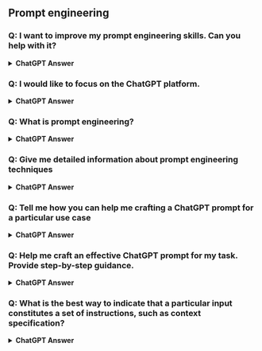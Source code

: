 ## Prompt engineering

### Q: I want to improve my prompt engineering skills. Can you help with it?

<details>
<summary><b>ChatGPT Answer</b></summary>

&nbsp;  
Absolutely! I'd love to help you improve your prompt engineering skills. Here’s how we can approach it:

#### 1. **Understanding Your Goals**

- What do you primarily want to use prompt engineering for? (e.g., writing, coding, art generation, data extraction, problem-solving)
- Are you focusing on a particular AI model or platform, like ChatGPT, DALL·E, or others?

#### 2. **Core Concepts of Prompt Engineering**

- **Clarity:** Making your prompt clear and specific.
- **Context:** Providing relevant information or examples.
- **Constraints:** Setting limits for the response (e.g., word count, tone, format).
- **Iteration:** Refining prompts through trial and error.

#### 3. **Hands-On Practice**

We can practice creating prompts together and refining them. You can:

- Share a task or scenario, and I’ll help you craft an effective prompt.
- Analyze your prompts for improvement.
- Explore different prompt structures and techniques.

What would you like to start with?
</details>

### Q: I would like to focus on the ChatGPT platform.

<details>
<summary><b>ChatGPT Answer</b></summary>

&nbsp;  
Great choice! ChatGPT is a versatile platform, and mastering prompt engineering here can unlock a wide range of possibilities. Here's a roadmap tailored for ChatGPT:

---

#### **I. Foundations of Prompt Engineering for ChatGPT**

1. **Prompt Structure**
    
    - **Instruction-based:** "Explain [concept] in simple terms."
    - **Context-driven:** "You are a [role]. Provide advice on [topic]."
    - **Constraints-focused:** "Summarize [text] in 50 words."
2. **Key Techniques**
    
    - **Role Assignment:** Define a role for the model.  
        _Example:_ “You are a coding expert helping a beginner.”
    - **Step-by-Step Instructions:** Break down complex tasks into smaller steps.  
        _Example:_ “List 3 ideas, then explain each in detail.”
    - **Use Placeholders:** Indicate where input/output should go.  
        _Example:_ “Generate a story about [character] in [setting].”

---

#### **II. Intermediate Skills**

1. **Iterative Prompting**  
    _Example:_
    
    - **Initial Prompt:** “Summarize this text.”
    - **Follow-up:** “Make it more concise.”
    - **Further Refinement:** “Now in a professional tone.”
2. **Chaining Prompts**  
    Use the output of one prompt as the input for the next.  
    _Example:_
    
    1. “Generate a list of project ideas.”
    2. “Now expand on idea #2.”
3. **Leveraging System Messages**  
    _Example:_
    
    - **System Message:** “You are a formal technical assistant.”
    - **User Prompt:** “Explain how quantum computing works.”

---

#### **III. Advanced Techniques**

1. **Prompt Optimization**  
    Test different variations of prompts to improve output quality:
    
    - Add or remove context.
    - Use different tones or levels of detail.
2. **Multi-Turn Conversations**  
    Manage complex tasks across multiple interactions:
    
    - “Track our conversation history and summarize key points so far.”
3. **Handling Ambiguity**  
    Teach ChatGPT how to ask clarifying questions:
    
    - “If the input is unclear, ask for clarification before proceeding.”

---

Would you like to dive into a specific technique, or do you have a particular scenario you want to practice with?
</details>

### Q: What is prompt engineering?

<details>
<summary><b>ChatGPT Answer</b></summary>
**Prompt Engineering** is the practice of designing, crafting, and optimizing input prompts to achieve specific and desired outputs from language models like ChatGPT. It’s a crucial technique for effectively leveraging the capabilities of AI, ensuring the model generates responses that align with user intentions.

---

#### **Key Components of Prompt Engineering**

1. **Clear Objectives**:
   - Define the purpose of the prompt: Are you asking for an explanation, a creative piece, code generation, or something else?
   - Example: Instead of "Write about space," use "Write a 500-word essay about the potential benefits of space exploration for humanity."

2. **Context**:
   - Provide sufficient background information to guide the model.
   - Example: "Assume you're a historian specializing in the Roman Empire. Explain the factors leading to its decline."

3. **Specific Instructions**:
   - Clearly state how the output should be formatted or structured.
   - Example: "Provide a list of 5 key points, each followed by a brief explanation."

4. **Constraints and Parameters**:
   - Set boundaries to narrow the scope of the response.
   - Example: "Summarize this article in 3 sentences."

5. **Iterative Refinement**:
   - Continuously refine and adjust prompts based on the quality of the output.
   - Example: If the response is too broad, add more details or constraints to the prompt.

---

#### **Why Prompt Engineering Matters**

1. **Improves Output Quality**:
   - Precise prompts produce more accurate, relevant, and useful results.
2. **Saves Time**:
   - A well-crafted prompt reduces the need for multiple iterations.
3. **Unlocks Potential**:
   - Creative and innovative prompts can uncover unique use cases for AI.
4. **Customization**:
   - Tailoring prompts enables AI to address specific industries, workflows, or user needs.

---

#### **Types of Prompt Engineering**

1. **Instruction-Based Prompts**:
   - Focus on giving clear directions to achieve a specific outcome.
   - Example: "Explain photosynthesis in simple terms for a 10-year-old."

2. **Role-Playing Prompts**:
   - Assign a specific role to the AI to influence its tone or expertise.
   - Example: "You are a customer service agent. Help me draft a polite response to a refund request."

3. **Chain of Thought Prompts**:
   - Encourage the AI to reason through a problem step by step.
   - Example: "Solve this math problem step by step: A train travels 60 miles in 1.5 hours. What is its average speed?"

4. **Few-Shot Learning Prompts**:
   - Provide examples within the prompt to guide the model’s behavior.
   - Example:
     ```
     Translate these sentences into French:
     1. I like apples. -> J'aime les pommes.
     2. He is reading a book. -> Il lit un livre.
     3. She is writing a letter. ->
     ```

5. **Zero-Shot Prompts**:
   - Provide no prior examples, relying on the model's training to generate the desired response.
   - Example: "Translate 'How are you?' into French."

---

#### **Examples of Effective Prompts**

1. **Simple Query**:
   - Ineffective: "Tell me about AI."
   - Effective: "Explain artificial intelligence in 3 paragraphs, focusing on its history, applications, and future potential."

2. **Creative Request**:
   - Ineffective: "Write a story."
   - Effective: "Write a short story about a detective who solves a crime using a mysterious time-traveling device."

3. **Technical Assistance**:
   - Ineffective: "Fix this code."
   - Effective: "Debug the following Python code snippet and explain the issue: [Insert code]."

---

#### **Best Practices for Prompt Engineering**

1. **Be Explicit**:
   - Avoid ambiguity by specifying exactly what you want.
2. **Use Iterative Refinement**:
   - Start with a general prompt and tweak it to improve the response.
3. **Test Variations**:
   - Experiment with different phrasing to find the most effective approach.
4. **Anticipate Edge Cases**:
   - Consider how the model might misinterpret the prompt and preemptively clarify.

---

Prompt engineering is both an art and a science. It plays a vital role in unlocking the full potential of AI models and is especially valuable as these systems become increasingly integrated into various applications. Let me know if you'd like specific examples or help crafting a prompt for a particular use case!
</details>

### Q: Give me detailed information about prompt engineering techniques

<details>
<summary><b>ChatGPT Answer</b></summary>
**Prompt engineering techniques** are strategies used to design prompts that effectively guide AI models, like ChatGPT, to produce desired outputs. These techniques range from basic approaches to more advanced methodologies that exploit the underlying structure of language models.

---

#### **1. Instruction-Based Prompts**

This is the simplest and most commonly used technique. It involves giving clear and direct instructions to the model about what you need.

- **Example**:  
  *"Write a 200-word summary of the benefits of renewable energy."*

**Tips**:
- Be explicit about the task (e.g., summarize, list, explain).
- Specify the format or structure (e.g., list, paragraphs, bullet points).

---

#### **2. Role-Playing Prompts**

Assign the AI a specific role to align its tone, style, and expertise with your needs.

- **Example**:  
  *"Act as a financial advisor. Help me create a monthly budget for a family of four earning $5,000 per month."*

**Why It Works**:
- Contextualizes the AI’s response to fit the desired scenario or profession.
- Makes responses more focused and specialized.

---

#### **3. Chain-of-Thought Prompts**

Encourage the AI to think step-by-step or explain its reasoning. This is especially useful for problem-solving and reasoning tasks.

- **Example**:  
  *"Solve this problem step-by-step: A train travels 120 miles in 2 hours. What is its average speed?"*

**Tips**:
- Use phrases like "step-by-step" or "explain your reasoning" to guide the model.
- Useful for tasks involving logic, analysis, or calculations.

---

#### **4. Few-Shot Prompts**

Provide examples in the prompt to help the model understand the desired format or style. This works well for tasks that require specific or nuanced outputs.

- **Example**:  
  *"Translate the following sentences into French:  
    1. I love apples. -> J’aime les pommes.  
    2. She is reading a book. -> Elle lit un livre.  
    3. We are going to the park. ->"*  

**Tips**:
- Use 2–3 examples to train the model within the same prompt.
- Ensure examples are relevant and match your desired outcome.

---

#### **5. Zero-Shot Prompts**

Ask the model to complete a task without providing examples. This relies entirely on the model’s pre-trained knowledge.

- **Example**:  
  *"Write a haiku about winter."*

**Best For**:
- Simple, well-defined tasks that don’t require complex formatting or context.

---

#### **6. Formatting Prompts**

Specify the format of the output explicitly. This is ideal for ensuring responses are structured in a usable way.

- **Example**:  
  *"Generate a JSON object for a product catalog with fields: name, price, and category."*

**Why It Helps**:
- Ensures the output matches a technical or structural requirement.
- Reduces time spent reformatting results.

---

#### **7. Contextual Prompts**

Provide background information or additional context to improve the quality of the response.

- **Example**:  
  *"I’m writing an article for a science blog. Explain the concept of quantum entanglement in simple terms for readers with no physics background."*

**Tips**:
- Include any necessary context (e.g., audience, purpose, or background info).
- Helps the model tailor responses to your specific use case.

---

#### **8. Iterative Refinement**

Start with a general prompt and refine it based on the output you receive.

- **Step 1**: *"Explain renewable energy."*  
  - Output: A general explanation.
- **Step 2**: *"Explain renewable energy in 3 paragraphs, focusing on solar and wind power."*  
  - Output: More focused and detailed.

**Why It Works**:
- Allows you to improve outputs incrementally.
- Saves time compared to writing the perfect prompt on the first attempt.

---

#### **9. Constraints and Parameters**

Add constraints to limit the scope of the output, such as word count, tone, or excluded content.

- **Example**:  
  *"Write a 150-word professional email requesting a meeting next Tuesday to discuss quarterly goals."*

**Why It’s Effective**:
- Narrowing the task reduces irrelevant or overly broad responses.

---

#### **10. Multi-Step Prompts**

Break complex tasks into smaller, manageable steps within a single prompt.

- **Example**:  
  *"Step 1: Define renewable energy.  
  Step 2: List 3 examples of renewable energy sources.  
  Step 3: Explain why renewable energy is important for combating climate change."*

**Tips**:
- Use numbered steps or bullet points to ensure clarity.
- Ideal for tasks requiring sequential reasoning.

---

#### **11. Feedback Loops**

Ask the model to critique or refine its own output.

- **Example**:  
  *"Write a paragraph explaining gravity. Now review your response and identify one area that could be simplified."*

**Why It’s Powerful**:
- Encourages iterative improvement directly within the conversation.

---

#### **12. Task-Specific Prompts**

Tailor the prompt to a specific domain or type of content.

- **Example for Programming**:  
  *"Write a Python function to calculate the factorial of a number. Include comments explaining each step."*
- **Example for Creative Writing**:  
  *"Write a suspenseful opening paragraph for a thriller novel set in a dense forest at night."*

**Tips**:
- Include domain-specific keywords (e.g., "code," "novel," "business plan") to guide the model.

---

#### **13. Conditional Prompts**

Use conditional language to handle ambiguity or multiple outcomes.

- **Example**:  
  *"If renewable energy is defined broadly, explain its advantages. If not, redefine it in your own words first."*

**Why It’s Useful**:
- Encourages nuanced responses based on multiple conditions.

---

#### **14. Visual/Structural Prompts**

Describe how the output should look visually or structurally.

- **Example**:  
  *"Create a table comparing the pros and cons of renewable and non-renewable energy sources."*

**Best For**:
- Outputs requiring tables, diagrams, or visually structured formats.

---

#### **15. Layered Prompts**

Ask the model to perform multiple tasks in a sequence.

- **Example**:  
  *"Summarize the following article. Then generate 3 discussion questions based on the summary."*

**Why It Helps**:
- Encourages the model to build on its initial output, saving you time.

---

#### **Best Practices for Prompt Engineering**

1. **Be Specific**: Vague prompts lead to broad or irrelevant responses.
2. **Iterate Often**: Test and refine prompts to improve output quality.
3. **Combine Techniques**: Use role-playing, formatting, and constraints together for complex tasks.
4. **Experiment**: Models can respond differently to phrasing, so try variations.
5. **Review Outputs**: Provide feedback or adjust prompts to guide the model.

---

Would you like help applying these techniques to a specific task or project? Let me know, and we can craft an effective prompt together!
</details>

### Q: Tell me how you can help me crafting a ChatGPT prompt for a particular use case

<details>
<summary><b>ChatGPT Answer</b></summary>
I can assist you in crafting a **ChatGPT prompt** tailored to your specific use case by following a systematic process. Here's how I can help:

---

#### **1. Understand Your Use Case**
   - **What I'll Do**: Ask you targeted questions to fully understand your goal.
     - **Examples**:
       - "What type of output are you looking for? (e.g., summary, creative writing, code, etc.)"
       - "Who is the target audience for the response?"
       - "Do you have a preferred style or tone?"
   - **Why It Helps**: Clear objectives ensure the prompt aligns with your needs.

---

#### **2. Suggest Role Assignment**
   - **What I'll Do**: Add role-playing elements to the prompt to make ChatGPT "think" from a specific perspective.
     - **Examples**:
       - "Pretend you're a financial advisor. Help me create a savings plan."
       - "You are a teacher. Explain quantum mechanics to a high school student."
   - **Why It Helps**: Role-playing improves contextual relevance and the quality of the output.

---

#### **3. Define the Scope**
   - **What I'll Do**: Help you set boundaries and constraints for the prompt.
     - **Examples**:
       - "Write a 200-word summary of the article focusing on environmental policies."
       - "List 5 creative ideas for a marketing campaign for a tech startup."
   - **Why It Helps**: Narrowing the scope makes responses more targeted and actionable.

---

#### **4. Provide Formatting Instructions**
   - **What I'll Do**: Include specific guidelines for structuring the output.
     - **Examples**:
       - "Create an outline with numbered headings."
       - "Provide the response in JSON format."
   - **Why It Helps**: Ensures the output is easy to use or integrate into your workflow.

---

#### **5. Incorporate Examples or Context**
   - **What I'll Do**: Add examples or background information to guide the AI.
     - **Examples**:
       - "Here’s an example of what I want: [insert example]. Please create a similar response."
       - "We’re designing a logo for a bakery. The name is 'Sweet Cravings.' Suggest 5 taglines."
   - **Why It Helps**: Examples clarify expectations and reduce misinterpretation.

---

#### **6. Use Iterative Refinement**
   - **What I'll Do**: Work with you to tweak and improve the prompt based on initial results.
     - **Example**:
       - Original Prompt: "Write a business proposal."
       - Refined Prompt: "Write a 1-page business proposal for a solar energy startup targeting small businesses. Include an executive summary, problem statement, and proposed solution."
   - **Why It Helps**: Iteration leads to more precise and effective results.

---

#### **7. Apply Advanced Techniques**
   - **What I'll Do**: Use strategies like chain-of-thought reasoning or few-shot examples for complex tasks.
     - **Examples**:
       - Chain of Thought: "Explain step-by-step how to solve this algebra problem: 3x + 5 = 20."
       - Few-Shot Example:
         ```
         Translate these sentences into Spanish:
         1. "Hello, how are you?" -> "Hola, ¿cómo estás?"
         2. "What time is it?" -> "¿Qué hora es?"
         3. "Where is the nearest bank?" -> 
         ```
   - **Why It Helps**: These techniques guide ChatGPT through multi-step reasoning or learning tasks.

---

#### **8. Ensure Clarity and Brevity**
   - **What I'll Do**: Simplify the prompt while maintaining all necessary details.
     - **Example**:
       - Before: "Can you write an email to my manager to request a meeting about project timelines and include an outline of my availability?"
       - After: "Draft an email to my manager requesting a meeting to discuss project timelines. Mention I’m available Monday and Wednesday afternoons."
   - **Why It Helps**: Concise prompts reduce ambiguity and improve accuracy.

---

#### **Example of a Collaborative Workflow**

**You**: "I want to write a blog post on sustainable fashion targeting young adults."
**Me**: "Okay, let’s refine that. Should it be educational, persuasive, or conversational? What’s the tone you want?"
**You**: "Educational and friendly. Around 500 words."
**Me**: "Here’s a tailored prompt:  
   'Write a 500-word educational blog post on sustainable fashion. Target young adults and use a friendly tone. Highlight the environmental impact of fast fashion and offer 3 actionable tips for making more sustainable clothing choices.'"

---

#### **Key Benefits of My Assistance**
1. **Customization**: The prompt will be tailored to your exact needs and context.
2. **Efficiency**: I help you save time by crafting a precise and optimized prompt.
3. **Enhanced Results**: Well-structured prompts lead to higher-quality outputs.
4. **Flexibility**: Whether you’re working on a technical, creative, or professional task, I can adapt the prompt.

---
</details>

### Q: Help me craft an effective ChatGPT prompt for my task. Provide step-by-step guidance.

<details>
<summary><b>ChatGPT Answer</b></summary>
Absolutely! Let’s craft an effective **ChatGPT prompt** for your task. Below is a step-by-step guide. You can answer each question, and I’ll refine the prompt accordingly.

---

#### **Step 1: Understand Your Task**
- **Question**: What is your goal for this task?
  - Examples: Writing an email, generating ideas, creating code, summarizing content, or solving a problem.

---

#### **Step 2: Define the Audience or Role**
- **Question**: Who is the target audience, or should ChatGPT take on a specific role?
  - Examples:
    - "Write for young adults interested in tech."
    - "Act as a financial advisor and draft a savings plan."

---

#### **Step 3: Set the Tone and Style**
- **Question**: Should the output be formal, conversational, technical, or creative?
  - Examples:
    - "Use a formal tone for a business report."
    - "Be casual and friendly for a social media post."

---

#### **Step 4: Specify Output Structure**
- **Question**: How should the response be organized or formatted?
  - Examples:
    - "Provide a numbered list of key points."
    - "Write a 300-word essay with an introduction, body, and conclusion."

---

#### **Step 5: Include Key Details or Context**
- **Question**: Is there any specific information ChatGPT should consider or include?
  - Examples:
    - "Focus on the environmental benefits of solar energy."
    - "Base the solution on Python programming."

---

#### **Step 6: Add Constraints or Limits**
- **Question**: Do you have any constraints, like word count, time frame, or specific exclusions?
  - Examples:
    - "Keep the response under 200 words."
    - "Avoid using technical jargon."

---

#### **Step 7: Test and Refine**
- Once you’ve drafted the prompt, test it with ChatGPT.
- If the output isn’t exactly what you need, refine it by adding more clarity or details.

---

#### **Example of a Finalized Prompt**
Here’s how a completed prompt might look after applying these steps:

##### **Task**: "I want ChatGPT to help me write an educational blog post about renewable energy for young adults."
- **Final Prompt**:  
  "Write a 500-word educational blog post on renewable energy targeting young adults. Use a friendly and engaging tone. Highlight the importance of transitioning to renewable energy, discuss 3 main types (solar, wind, and hydro), and provide 2 actionable tips for individuals to support the transition."

---

Let’s work through your specific task. What are the details for each step? You can answer them one at a time, and I’ll craft the perfect prompt for you!
</details>

### Q: What is the best way to indicate that a particular input constitutes a set of instructions, such as context specification?

<details>
<summary><b>ChatGPT Answer</b></summary>

&nbsp;The best way to indicate that an input constitutes a **set of instructions**—especially for context specification in ChatGPT—is to structure it clearly and explicitly. Here are some effective strategies:

---

#### **1. Use Delimiters to Isolate Instructions**
Delimiters like quotes, triple backticks, or brackets clearly separate instructions from other input.  
**Example:**
```
Instructions:  
"You are a travel guide. Provide recommendations for a week-long trip to Japan."
```

**Or**  
```
#### Instructions ###
You are a financial analyst. Provide insights on investment strategies for beginners.
```

---

#### **2. Provide Explicit Labels**
Label sections clearly, such as **Context**, **Instructions**, or **Task**. This ensures the model understands the function of each part.  
**Example:**
```
Context: You are a friendly customer service chatbot.  
Task: Answer the following question in a helpful and polite tone.
```

---

#### **3. Use System Messages (For API or Chat)**
In platforms like ChatGPT, **system messages** define context clearly. Although not visible to all users in the UI, they are essential in API interactions.  
**Example (if coding):**
```json
{
  "role": "system",
  "content": "You are a helpful tutor specializing in math."
}
```

In the UI:
```
System Message: You are a financial assistant providing personal finance advice.
```

---

#### **4. Number or Bullet Instructions**  
This helps in multi-step tasks where instructions need to be followed sequentially.  
**Example:**
```
Follow these instructions:
1. Provide a list of healthy recipes.
2. Explain the nutritional benefits of each recipe.
3. Suggest variations for vegetarian diets.
```

---

#### **5. State the Instruction Role Explicitly**
Begin with a phrase like:  
- "Act as..."  
- "You are tasked with..."  
- "Follow the context below."

**Example:**  
"Act as a project manager. Your task is to create a timeline for a website development project."

---

#### **Putting It All Together**
Here's a comprehensive structure:  
```
### Context ###
You are a language tutor helping a student learn French.

### Instructions ###
1. Provide 5 common French phrases for beginners.
2. Include pronunciation tips.
3. Offer cultural context where relevant.
```

This method ensures clarity, minimizes ambiguity, and sets the model up for success.

---

Would you like to experiment with a specific prompt structure to see how it works in practice?  
</details>

